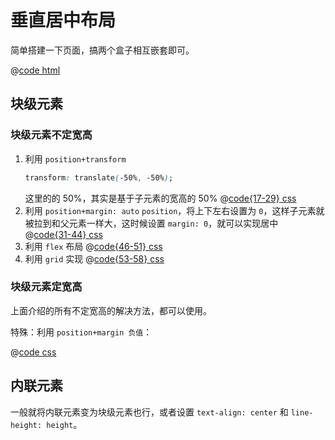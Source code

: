 # 垂直居中布局

简单搭建一下页面，搞两个盒子相互嵌套即可。

@[code html](./src/02-vertical-center-layout/index.html)

## 块级元素

### 块级元素不定宽高

1. 利用 `position+transform`  
   ```css
   transform: translate(-50%, -50%);
   ```
   这里的的 50%，其实是基于子元素的宽高的 50%
   @[code{17-29} css](./src/02-vertical-center-layout/style-1.css)
2. 利用 `position+margin: auto`
   `position`，将上下左右设置为 `0`，这样子元素就被拉到和父元素一样大，这时候设置 `margin: 0`，就可以实现居中
   @[code{31-44} css](./src/02-vertical-center-layout/style-1.css) 
3. 利用 `flex` 布局
   @[code{46-51} css](./src/02-vertical-center-layout/style-1.css)
4. 利用 `grid` 实现
   @[code{53-58} css](./src/02-vertical-center-layout/style-1.css) 

### 块级元素定宽高

上面介绍的所有不定宽高的解决方法，都可以使用。

特殊：利用 `position+margin 负值`：

@[code css](./src/02-vertical-center-layout/style-2.css)

## 内联元素

一般就将内联元素变为块级元素也行，或者设置 `text-align: center` 和 `line-height: height`。
